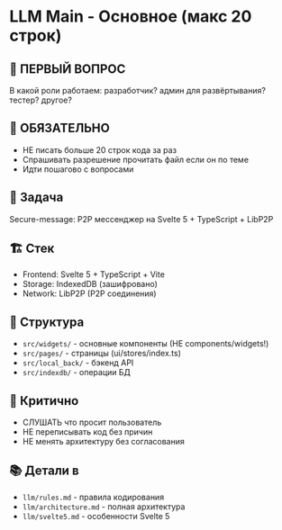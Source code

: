 # LLM Main - Основное (макс 20 строк)

## 👤 ПЕРВЫЙ ВОПРОС
В какой роли работаем: разработчик? админ для развёртывания? тестер? другое?

## 📝 ОБЯЗАТЕЛЬНО
- НЕ писать больше 20 строк кода за раз
- Спрашивать разрешение прочитать файл если он по теме
- Идти пошагово с вопросами

## 🎯 Задача
Secure-message: P2P мессенджер на Svelte 5 + TypeScript + LibP2P

## 🏗️ Стек
- Frontend: Svelte 5 + TypeScript + Vite
- Storage: IndexedDB (зашифровано)  
- Network: LibP2P (P2P соединения)

## 📁 Структура
- `src/widgets/` - основные компоненты (НЕ components/widgets!)
- `src/pages/` - страницы (ui/stores/index.ts)
- `src/local_back/` - бэкенд API
- `src/indexdb/` - операции БД

## 🚫 Критично
- СЛУШАТЬ что просит пользователь
- НЕ переписывать код без причин
- НЕ менять архитектуру без согласования

## 📚 Детали в
- `llm/rules.md` - правила кодирования
- `llm/architecture.md` - полная архитектура
- `llm/svelte5.md` - особенности Svelte 5
